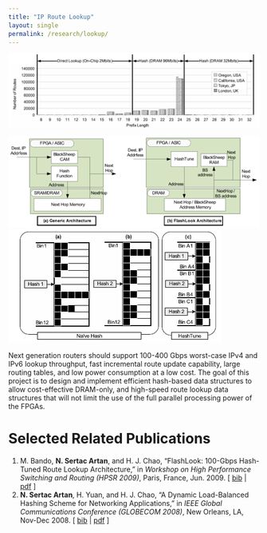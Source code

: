 ```yaml
--- 
title: "IP Route Lookup"
layout: single 
permalink: /research/lookup/ 
---
```

![](/assets/images/lookup-top.png)

![](/assets/images/flashlook1.png) ![](/assets/images/flashlook2.png)

Next generation routers should support 100-400 Gbps worst-case IPv4 and IPv6 lookup throughput, fast incremental route update capability, large routing tables, and low power consumption at a low cost. The goal of this project is to design and implement efficient hash-based data structures to allow cost-effective DRAM-only, and high-speed route lookup data structures that will not limit the use of the full parallel processing power of the FPGAs.

# Selected Related Publications

1.  M. Bando, **N. Sertac Artan**, and H. J. Chao, “FlashLook: 100-Gbps Hash-Tuned Route Lookup Architecture,” in _Workshop on High Performance Switching and Routing (HPSR 2009)_, Paris, France, Jun. 2009. \[ [bib](sertac_bib.html#BAC09a) \| [pdf](pubs/BandoEtAlFlashLookHPSR2009.pdf) \]
2.  **N. Sertac Artan**, H. Yuan, and H. J. Chao, “A Dynamic Load-Balanced Hashing Scheme for Networking Applications,” in _IEEE Global Communications Conference (GLOBECOM 2008)_, New Orleans, LA, Nov-Dec 2008. \[ [bib](sertac_bib.html#AYC08) \| [pdf](pubs/ArtanEtAlDynamicHashGlobecom2008.pdf) \]

